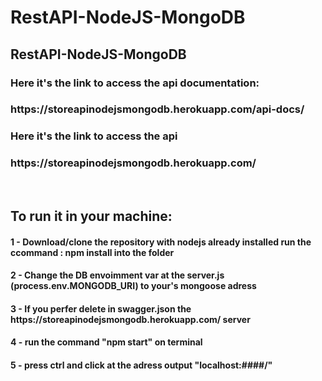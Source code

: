 # RestAPI-NodeJS-MongoDB
<h2>RestAPI-NodeJS-MongoDB</h2>
<h3>Here it's the link to access the api documentation:</h3><a><h3>https://storeapinodejsmongodb.herokuapp.com/api-docs/</h3><a/>
<h3>Here it's the link to access the api </h3><a><h3>https://storeapinodejsmongodb.herokuapp.com/</h3><a/></br>

<h2>To run it in your machine:</h2>
<h4>1 - Download/clone the repository with nodejs already installed run the ccommand : npm install into the folder</h4>
<h4>2 - Change the DB envoimment var at the server.js (process.env.MONGODB_URI) to your's mongoose adress </h4>
<h4>3 - If you perfer delete in swagger.json the https://storeapinodejsmongodb.herokuapp.com/ server</h4>
<h4>4 - run the command "npm start" on terminal</h4>
<h4>5 - press ctrl and click at the adress output "localhost:####/"</h4>
